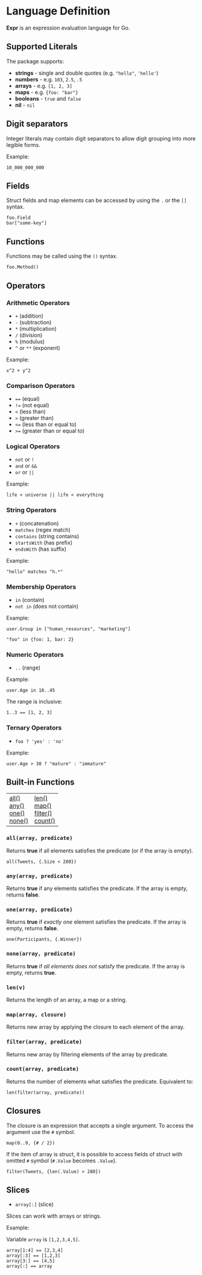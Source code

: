 # Language Definition

**Expr** is an expression evaluation language for Go.

## Supported Literals

The package supports:

* **strings** - single and double quotes (e.g. `"hello"`, `'hello'`)
* **numbers** - e.g. `103`, `2.5`, `.5`
* **arrays** - e.g. `[1, 2, 3]`
* **maps** - e.g. `{foo: "bar"}`
* **booleans** - `true` and `false`
* **nil** - `nil`

## Digit separators

Integer literals may contain digit separators to allow digit grouping into more legible forms.

Example:

```
10_000_000_000
```

## Fields

Struct fields and map elements can be accessed by using the `.` or the `[]` syntax.

```
foo.Field
bar["some-key"]
```

## Functions

Functions may be called using the `()` syntax.

```
foo.Method()
```

## Operators

### Arithmetic Operators

* `+` (addition)
* `-` (subtraction)
* `*` (multiplication)
* `/` (division)
* `%` (modulus)
* `^` or `**` (exponent)

Example:

```
x^2 + y^2
``` 

### Comparison Operators

* `==` (equal)
* `!=` (not equal)
* `<` (less than)
* `>` (greater than)
* `<=` (less than or equal to)
* `>=` (greater than or equal to)

### Logical Operators

* `not` or `!`
* `and` or `&&`
* `or` or `||`

Example:

```
life < universe || life < everything
```

### String Operators

* `+` (concatenation)
* `matches` (regex match)
* `contains` (string contains)
* `startsWith` (has prefix)
* `endsWith` (has suffix)

Example:

```
"hello" matches "h.*"
```

### Membership Operators

* `in` (contain)
* `not in` (does not contain)

Example:

```
user.Group in ["human_resources", "marketing"]
```

```
"foo" in {foo: 1, bar: 2}
```

### Numeric Operators

* `..` (range)

Example:

```
user.Age in 18..45
```

The range is inclusive:

```
1..3 == [1, 2, 3]
```

### Ternary Operators

* `foo ? 'yes' : 'no'`

Example:

```
user.Age > 30 ? "mature" : "immature"
```

## Built-in Functions

<table>
<tr>
  <td>
    <a href="#allarray-predicate">all()</a><br>
    <a href="#anyarray-predicate">any()</a><br>
    <a href="#lenarray-predicate">one()</a><br>
    <a href="#nonearray-predicate">none()</a><br>
  </td>
  <td>
    <a href="#lenv">len()</a><br>
    <a href="#maparray-closure">map()</a><br>
    <a href="#filterarray-predicate">filter()</a><br>
    <a href="#countarray-predicate">count()</a><br>    
  </td>
</tr>
</table>


### `all(array, predicate)`

Returns **true** if all elements satisfies the predicate (or if the array is empty).

```
all(Tweets, {.Size < 280})
```

### `any(array, predicate)`

Returns **true** if any elements satisfies the predicate. If the array is empty, returns **false**.


### `one(array, predicate)`

Returns **true** if _exactly one_ element satisfies the predicate. If the array is empty, returns **false**.

```
one(Participants, {.Winner})
```

### `none(array, predicate)`

Returns **true** if _all elements does not_ satisfy the predicate. If the array is empty, returns **true**.

### `len(v)`

Returns the length of an array, a map or a string.

### `map(array, closure)`

Returns new array by applying the closure to each element of the array.

### `filter(array, predicate)`

Returns new array by filtering elements of the array by predicate.

### `count(array, predicate)`

Returns the number of elements what satisfies the predicate. Equivalent to:

```
len(filter(array, predicate))
```

## Closures

The closure is an expression that accepts a single argument. To access 
the argument use the `#` symbol.

```
map(0..9, {# / 2})
```

If the item of array is struct, it is possible to access fields of struct with 
omitted `#` symbol (`#.Value` becomes `.Value`).

```
filter(Tweets, {len(.Value) > 280})
```

## Slices

* `array[:]` (slice)

Slices can work with arrays or strings.

Example:

Variable `array` is `[1,2,3,4,5]`.

```
array[1:4] == [2,3,4]
array[:3] == [1,2,3]
array[3:] == [4,5]
array[:] == array
```
